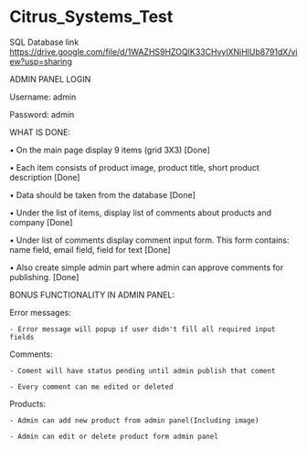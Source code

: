 # Citrus_Systems_Test

SQL Database link https://drive.google.com/file/d/1WAZHS9HZOQIK33CHvylXNiHlUb8791dX/view?usp=sharing

ADMIN PANEL LOGIN
 
 Username: admin
 
 Password: admin
 
WHAT IS DONE:
  
  •	On the main page display 9 items (grid 3X3) [Done]
  
  •	Each item consists of product image, product title, short product description [Done]
  
  •	Data should be taken from the database [Done]
  
  •	Under the list of items, display list of comments about products and company [Done]
  
  •	Under list of comments display comment input form. This form contains: name field, email field, field for text [Done]
  
  •	Also create simple admin part where admin can approve comments for publishing. [Done]
  
  
BONUS FUNCTIONALITY IN ADMIN PANEL:

  Error messages:
  
    - Error message will popup if user didn't fill all required input fields
    
  Comments:
  
    - Coment will have status pending until admin publish that coment
    
    - Every comment can me edited or deleted
    
    
   Products:
   
    - Admin can add new product from admin panel(Including image)
    
    - Admin can edit or delete product form admin panel
    
